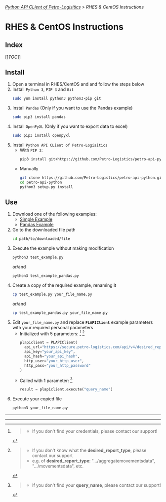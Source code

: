 ###### [Python API CLient of Petro-Logisitics](../README.md) > RHES & CentOS Instructions

# RHES & CentOS Instructions

## Index
[[_TOC_]]

## Install
1. Open a terminal in RHES/CentOS and and follow the steps below
2. Install `Python 3`, `PIP 3` and `Git`
    ```bash
    sudo yum install python3 python3-pip git
    ```
3. Install `Pandas` (Only if you want to use the Pandas example)
    ```bash
    sudo pip3 install pandas
    ```
4. Install `OpenPyXL` (Only if you want to export data to excel)
    ```bash
    sudo pip3 install openpyxl
    ```
5. Install `Python API CLient of Petro-Logisitics`
    - With `PIP 3`:
      ```bash
      pip3 install git+https://github.com/Petro-Logistics/petro-api-python
      ```
    - Manually
      ```bash
      git clone https://github.com/Petro-Logistics/petro-api-python.git
      cd petro-api-python
      python3 setup.py install
      ```

## Use
1. Download one of the following examples:
    - [Simple Example](https://github.com/Petro-Logistics/petro-api-python/blob/master/examples/test_example.py)
    - [Pandas Example](https://github.com/Petro-Logistics/petro-api-python/blob/master/examples/test_example_pandas.py)
2. Go to the downloaded file path
    ```bash
    cd path/to/downloaded/file
    ```
3. Execute the example without making modification
    ```bash
    python3 test_example.py
    ```
     or/and
    ```bash
    python3 test_example_pandas.py
    ```
4. Create a copy of the required example, renaming it
    ```bash
    cp test_example.py your_file_name.py
    ```
     or/and
    ```bash
    cp test_example_pandas.py your_file_name.py
    ```
5. Edit `your_file_name.py` and replace **`PLAPIClient`** example parameters with your required personal parameters
    - Initialized with 5 parameters: [^1] [^2]
      ```python
      plapiclient = PLAPIClient(
        api_url="https://secure.petro-logistics.com/api/v4/desired_report_type",
        api_key="your_api_key",
        api_hash="your_api_hash",
        http_user="your_http_user",
        http_pass="your_http_password"
      )
      ```
    - Called with 1 parameter: [^3]
      ```python
      result = plapiclient.execute("query_name")
      ```
6. Execute your copied file
    ```bash
    python3 your_file_name.py
    ```

---
---
[^1]:
    > - If you don't find your credentials, please contact our support!

[^2]:
    > - If you don't know what the **desired_report_type**, please contact our support
    > - e.g. of **desired_report_type**: ".../aggregatemovementsdata", ".../movementsdata", etc.

[^3]:
    > - If you don't find your **query_name**, please contact our support!

